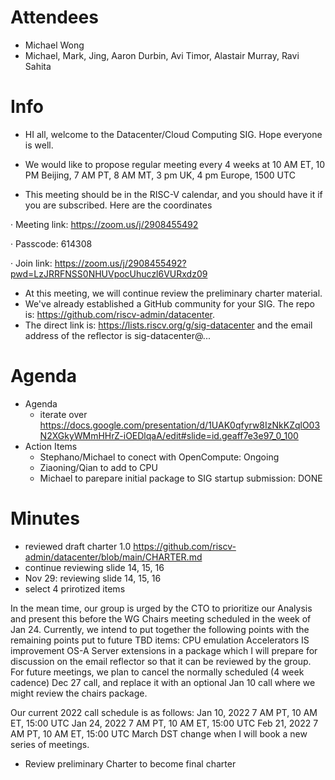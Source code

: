 # Attendees
- Michael Wong  
- Michael, Mark, Jing, Aaron Durbin, Avi Timor, Alastair Murray, Ravi Sahita

# Info
- HI all, welcome to the Datacenter/Cloud Computing SIG. Hope everyone is well.
- We would like to propose regular meeting every 4 weeks at 10 AM ET, 10 PM Beijing, 7 AM PT, 8 AM MT, 3 pm UK, 4 pm Europe, 1500 UTC

- This meeting should be in the RISC-V calendar, and you should have it if you are subscribed. Here are the coordinates

·  Meeting link: https://zoom.us/j/2908455492

·  Passcode: 614308

·  Join link: https://zoom.us/j/2908455492?pwd=LzJRRFNSS0NHUVpocUhuczl6VURxdz09

- At this meeting, we will continue review the preliminary charter material.
- We've already established a GitHub community for your SIG.  The repo is: https://github.com/riscv-admin/datacenter. 
- The direct link is: https://lists.riscv.org/g/sig-datacenter and the email address of the reflector is sig-datacenter@...


# Agenda

- Agenda
  - iterate over https://docs.google.com/presentation/d/1UAK0qfyrw8IzNkKZqlO03N2XGkyWMmHHrZ-iOEDlqaA/edit#slide=id.geaff7e3e97_0_100
- Action Items
  - Stephano/Michael to conect with OpenCompute: Ongoing
  - Ziaoning/Qian to add to CPU
  - Michael to parepare initial package to SIG startup submission: DONE

# Minutes
  - reviewed draft charter 1.0 https://github.com/riscv-admin/datacenter/blob/main/CHARTER.md
  - continue reviewing slide 14, 15, 16
  - Nov 29: reviewing slide 14, 15, 16
  - select 4 prirotized items

In the mean time, our group is urged by the CTO to prioritize our Analysis and present this before the WG Chairs meeting scheduled in the week of Jan 24. Currently, we intend to put together the following points with the remaining points put to future TBD items:
CPU emulation
Accelerators
IS improvement
OS-A Server extensions in a package which I will prepare for discussion on the email reflector so that it can be reviewed by the group.
For future meetings, we plan to cancel the normally scheduled (4 week cadence) Dec 27 call, and replace it with an optional Jan 10 call where we might review the chairs package.

Our current 2022 call schedule is as follows: Jan 10, 2022 7 AM PT, 10 AM ET, 15:00 UTC Jan 24, 2022 7 AM PT, 10 AM ET, 15:00 UTC Feb 21, 2022 7 AM PT, 10 AM ET, 15:00 UTC March DST change when I will book a new series of meetings.
  - Review preliminary Charter to become final charter

